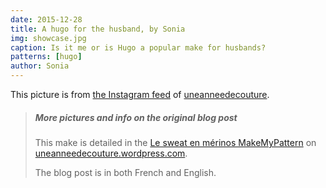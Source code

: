 ```yaml
---
date: 2015-12-28
title: A hugo for the husband, by Sonia
img: showcase.jpg
caption: Is it me or is Hugo a popular make for husbands?
patterns: [hugo]
author: Sonia
---
```

This picture is from [the Instagram feed](https://www.instagram.com/p/_1j7FSgynG/)  of [uneanneedecouture](https://uneanneedecouture.wordpress.com/).

> ##### More pictures and info on the original blog post
> This make is detailed in the [Le sweat en m&eacute;rinos MakeMyPattern](https://uneanneedecouture.wordpress.com/2015/12/28/le-sweat-en-merinos-makemypattern/)
> on [uneanneedecouture.wordpress.com](https://uneanneedecouture.wordpress.com/).
>
> The blog post is in both French and English.
